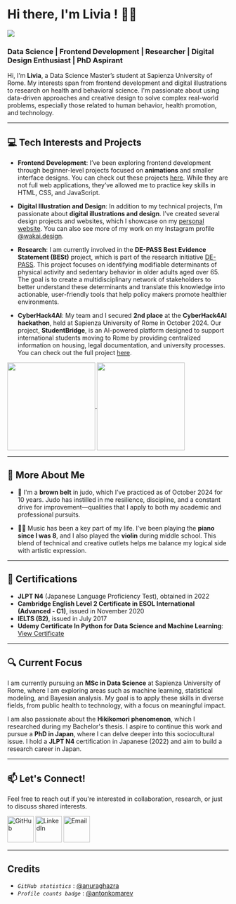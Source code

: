 # Hi there, I'm Livia ! 👋🏻

![](https://komarev.com/ghpvc/?username=Livia020799&label=STARGAZER+NUMBER+)

### Data Science | Frontend Development | Researcher | Digital Design Enthusiast | PhD Aspirant

Hi, I’m **Livia**, a Data Science Master’s student at Sapienza University of Rome. My interests span from frontend development and digital illustrations to research on health and behavioral science. I'm passionate about using data-driven approaches and creative design to solve complex real-world problems, especially those related to human behavior, health promotion, and technology.

---

## 💻 **Tech Interests and Projects**

- **Frontend Development**: 
  I’ve been exploring frontend development through beginner-level projects focused on **animations** and smaller interface designs. You can check out these projects [here](https://github.com/stars/Livia020799/lists/frontend-animation). While they are not full web applications, they’ve allowed me to practice key skills in HTML, CSS, and JavaScript.

- **Digital Illustration and Design**: 
  In addition to my technical projects, I’m passionate about **digital illustrations and design**. I’ve created several design projects and websites, which I showcase on my [personal website](https://livia263.webnode.it/). You can also see more of my work on my Instagram profile [@wakai.design](https://www.instagram.com/wakai.design?igsh=MW1nZGF6ZnN5OWgwdg==).

- **Research**:
  I am currently involved in the **DE-PASS Best Evidence Statement (BESt)** project, which is part of the research initiative [DE-PASS](https://depass.eu/). This project focuses on identifying modifiable determinants of physical activity and sedentary behavior in older adults aged over 65. The goal is to create a multidisciplinary network of stakeholders to better understand these determinants and translate this knowledge into actionable, user-friendly tools that help policy makers promote healthier environments.

- **CyberHack4AI**:
  My team and I secured **2nd place** at the **CyberHack4AI hackathon**, held at Sapienza University of Rome in October 2024. Our project, **StudentBridge**, is an AI-powered platform designed to support international students moving to Rome by providing centralized information on housing, legal documentation, and university processes. You can check out the full project [here](https://github.com/Livia020799/Cyberhack4AI_2024).

<a href="https://github.com/anuraghazra/github-readme-stats">
  <img height=200 align="center" src="https://github-readme-stats.vercel.app/api?username=Livia020799&show_icons=true&theme=ambient_gradient&bg_color=DEG,00A3E0,003A70" />
</a>
<a href="https://github.com/anuraghazra/convoychat">
  <img height=200 align="center" src="https://github-readme-stats.vercel.app/api/top-langs/?username=Livia020799" />
</a>

---

## 🙌 **More About Me**

- 🥋 I'm a **brown belt** in judo, which I’ve practiced as of October 2024 for 10 years. Judo has instilled in me resilience, discipline, and a constant drive for improvement—qualities that I apply to both my academic and professional pursuits.

- 🎹🎻 Music has been a key part of my life. I’ve been playing the **piano since I was 8**, and I also played the **violin** during middle school. This blend of technical and creative outlets helps me balance my logical side with artistic expression.

---

## 📜 **Certifications**

- **JLPT N4** (Japanese Language Proficiency Test), obtained in 2022
- **Cambridge English Level 2 Certificate in ESOL International (Advanced - C1)**, issued in November 2020
- **IELTS (B2)**, issued in July 2017
- **Udemy Certificate In Python for Data Science and Machine Learning**: [View Certificate](https://www.udemy.com/certificate/UC-c6de2670-2f5f-4f37-a5ab-44f1c18a2f0a/)

---

## 🔍 **Current Focus**

I am currently pursuing an **MSc in Data Science** at Sapienza University of Rome, where I am exploring areas such as machine learning, statistical modeling, and Bayesian analysis. My goal is to apply these skills in diverse fields, from public health to technology, with a focus on meaningful impact.

I am also passionate about the **Hikikomori phenomenon**, which I researched during my Bachelor's thesis. I aspire to continue this work and pursue a **PhD in Japan**, where I can delve deeper into this sociocultural issue. I hold a **JLPT N4** certification in Japanese (2022) and aim to build a research career in Japan.

---

## 📫 **Let's Connect!**

Feel free to reach out if you're interested in collaboration, research, or just to discuss shared interests.

<span style="display: inline-block; vertical-align: middle;">
  <a href="https://github.com/Livia020799" style="text-decoration: none;">
    <img src="https://github.githubassets.com/images/modules/logos_page/GitHub-Mark.png" alt="GitHub" width="60" height="60" style="border: none vertical-align: middle;"/>
  </a>
  <a href="https://www.linkedin.com/in/livia-oddi-87b6a325b/" style="text-decoration: none;">
    <img src="https://img.icons8.com/?size=100&id=67570&format=png&color=000000" alt="LinkedIn" width="60" height="60" style="border: none vertical-align: middle;"/>
  </a>
  <a href="mailto:oddi.1846085@studenti.uniroma1.it" style="text-decoration: none;">
    <img src="https://img.icons8.com/?size=100&id=Cjuj2uISMdQ1&format=png&color=000000" alt="Email" width="60" height="60" style="border: none vertical-align: middle;"/>
  </a>
</span>

---

## Credits
- *`GitHub statistics`* : [@anuraghazra](https://github.com/anuraghazra) <br>
- *`Profile counts badge`* : [@antonkomarev](https://github.com/antonkomarev) <br>

